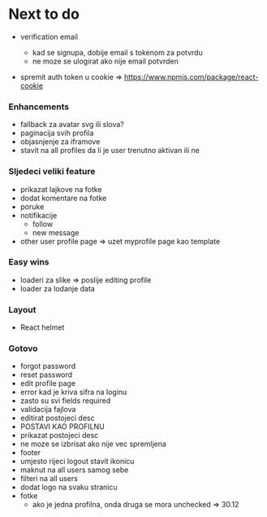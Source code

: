 # Next to do

- verification email

  - kad se signupa, dobije email s tokenom za potvrdu
  - ne moze se ulogirat ako nije email potvrden

- spremit auth token u cookie => https://www.npmjs.com/package/react-cookie

### Enhancements
  
- fallback za avatar svg ili slova?
- paginacija svih profila
- objasnjenje za iframove
- stavit na all profiles da li je user trenutno aktivan ili ne

### Sljedeci veliki feature

- prikazat lajkove na fotke
- dodat komentare na fotke
- poruke
- notifikacije
  - follow
  - new message
- other user profile page => uzet myprofile page kao template

### Easy wins

- loaderi za slike => poslije editing profile
- loader za lodanje data

### Layout

- React helmet

### Gotovo

- forgot password
- reset password
- edit profile page
- error kad je kriva sifra na loginu
- zasto su svi fields required
- validacija fajlova
- editirat postojeci desc
- POSTAVI KAO PROFILNU
- prikazat postojeci desc
- ne moze se izbrisat ako nije vec spremljena
- footer
- umjesto rijeci logout stavit ikonicu
- maknut na all users samog sebe
- filteri na all users
- dodat logo na svaku stranicu
- fotke
  - ako je jedna profilna, onda druga se mora unchecked => 30.12
